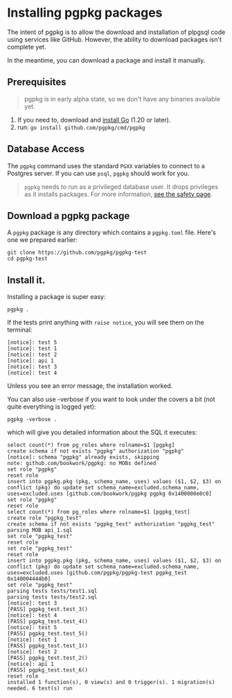 # Installing pgpkg packages

The intent of pgpkg is to allow the download and installation of plpgsql code using services like GitHub.
However, the ability to download packages isn't complete yet.

In the meantime, you can download a package and install it manually.

## Prerequisites

> pgpkg is in early alpha state, so we don't have any binaries available yet.

1. If you need to, download and [install Go](https://go.dev/dl/) (1.20 or later).
2. run: `go install github.com/pgpkg/cmd/pgpkg`

## Database Access

The `pgpkg` command uses the standard `PGXX` variables to connect to a Postgres server. If you can use `psql`,
`pgpkg` should work for you.

> `pgpkg` needs to run as a privileged database user. It drops privileges as it installs packages. For more
information, [see the safety page](safety.md).

## Download a pgpkg package

A `pgpkg` package is any directory which contains a `pgpkg.toml` file. Here's one we prepared earlier:

    git clone https://github.com/pgpkg/pgpkg-test
    cd pgpkg-test
    
## Install it.

Installing a package is super easy:

    pgpkg .

If the tests print anything with `raise notice`, you will see them on the terminal:

    [notice]: test 5
    [notice]: test 1
    [notice]: test 2
    [notice]: api 1
    [notice]: test 3
    [notice]: test 4

Unless you see an error message, the installation worked.

You can also use -verbose if you want to look under the covers a bit (not quite everything is logged yet):

    pgpkg -verbose .

which will give you detailed information about the SQL it executes:

    select count(*) from pg_roles where rolname=$1 [pgpkg]
    create schema if not exists "pgpkg" authorization "pgpkg"
    [notice]: schema "pgpkg" already exists, skipping
    note: github.com/bookwork/pgpkg: no MOBs defined
    set role "pgpkg"
    reset role
    insert into pgpkg.pkg (pkg, schema_name, uses) values ($1, $2, $3) on conflict (pkg) do update set schema_name=excluded.schema_name, uses=excluded.uses [github.com/bookwork/pgpkg pgpkg 0x1400000e0c0]
    set role "pgpkg"
    reset role
    select count(*) from pg_roles where rolname=$1 [pgpkg_test]
    create role "pgpkg_test"
    create schema if not exists "pgpkg_test" authorization "pgpkg_test"
    parsing MOB api_1.sql
    set role "pgpkg_test"
    reset role
    set role "pgpkg_test"
    reset role
    insert into pgpkg.pkg (pkg, schema_name, uses) values ($1, $2, $3) on conflict (pkg) do update set schema_name=excluded.schema_name, uses=excluded.uses [github.com/pgpkg/pgpkg-test pgpkg_test 0x140004444b0]
    set role "pgpkg_test"
    parsing tests tests/test1.sql
    parsing tests tests/test2.sql
    [notice]: test 3
    [PASS] pgpkg_test.test_3()
    [notice]: test 4
    [PASS] pgpkg_test.test_4()
    [notice]: test 5
    [PASS] pgpkg_test.test_5()
    [notice]: test 1
    [PASS] pgpkg_test.test_1()
    [notice]: test 2
    [PASS] pgpkg_test.test_2()
    [notice]: api 1
    [PASS] pgpkg_test.test_6()
    reset role
    installed 1 function(s), 0 view(s) and 0 trigger(s). 1 migration(s) needed. 6 test(s) run
